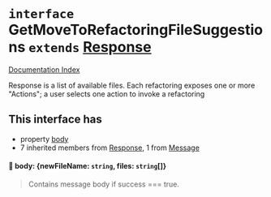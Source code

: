 # `interface` GetMoveToRefactoringFileSuggestions `extends` [Response](../interface.Response/README.md)

[Documentation Index](../README.md)

Response is a list of available files.
Each refactoring exposes one or more "Actions"; a user selects one action to invoke a refactoring

## This interface has

- property [body](#-body-newfilename-string-files-string)
- 7 inherited members from [Response](../interface.Response/README.md), 1 from [Message](../interface.Message/README.md)


#### 📄 body: \{newFileName: `string`, files: `string`\[]}

> Contains message body if success === true.



